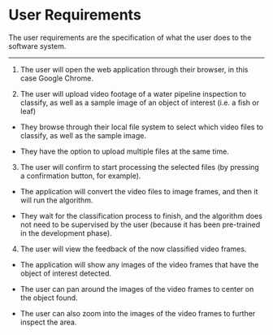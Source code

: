 # User Requirements

The user requirements are the specification of what the user does to the software system.


---


1. The user will open the web application through their browser, in this case Google Chrome.


2. The user will upload video footage of a water pipeline inspection to classify, as well as a sample image of an object of interest (i.e. a fish or leaf)

- They browse through their local file system to select which video files to classify, as well as the sample image.

- They have the option to upload multiple files at the same time.


3. The user will confirm to start processing the selected files (by pressing a confirmation button, for example).

- The application will convert the video files to image frames, and then it will run the algorithm.

- They wait for the classification process to finish, and the algorithm does not need to be supervised by the user (because it has been pre-trained in the development phase).


4. The user will view the feedback of the now classified video frames.

- The application will show any images of the video frames that have the object of interest detected.

- The user can pan around the images of the video frames to center on the object found.

- The user can also zoom into the images of the video frames to further inspect the area.

